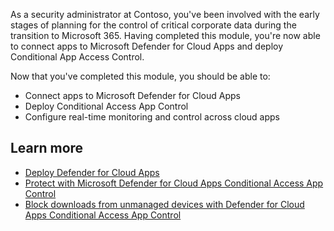 As a security administrator at Contoso, you've been involved with the early stages of planning for the control of critical corporate data during the transition to Microsoft 365. Having completed this module, you're now able to connect apps to Microsoft Defender for Cloud Apps and deploy Conditional App Access Control.

Now that you've completed this module, you should be able to:

- Connect apps to Microsoft Defender for Cloud Apps
- Deploy Conditional Access App Control
- Configure real-time monitoring and control across cloud apps

## Learn more

- [Deploy Defender for Cloud Apps](/cloud-app-security/getting-started-with-cloud-app-security)
- [Protect with Microsoft Defender for Cloud Apps Conditional Access App Control](/cloud-app-security/proxy-intro-aad)
- [Block downloads from unmanaged devices with Defender for Cloud Apps Conditional Access App Control](/cloud-app-security/use-case-proxy-block-session-aad)
